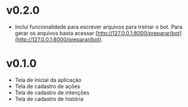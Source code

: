 # v0.2.0

* Inclui funcionalidade para escrever arquivos para treinar o bot.
Para gerar os arquivos basta acessar 
[http://127.0.0.1:8000/preparar/bot](http://127.0.0.1:8000/preparar/bot).

# v0.1.0

* Tela de inicial da aplicação
* Tela de cadastro de ações
* Tela de cadastro de intenções
* Tela de cadastro de história
